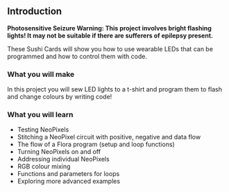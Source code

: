 ## Introduction

**Photosensitive Seizure Warning: This project involves bright flashing lights! It may not be suitable if there are sufferers of epilepsy present.**

These Sushi Cards will show you how to use wearable LEDs that can be programmed and how to control them with code.

### What you will make

In this project you will sew LED lights to a t-shirt and program them to flash and change colours by writing code! 

### What you will learn

+ Testing NeoPixels
+ Stitching a NeoPixel circuit with positive, negative and data flow
+ The flow of a Flora program (setup and loop functions)
+ Turning NeoPixels on and off
+ Addressing individual NeoPixels
+ RGB colour mixing
+ Functions and parameters
for loops
+ Exploring more advanced examples
